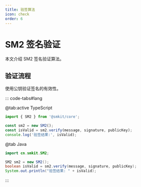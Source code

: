 ```yaml
---
title: 验签算法
icon: check
order: 6
---
```


# SM2 签名验证

本文介绍 SM2 签名验证算法。

## 验证流程

使用公钥验证签名的有效性。

::: code-tabs#lang

@tab:active TypeScript

```typescript
import { SM2 } from '@smkit/core';

const sm2 = new SM2();
const isValid = sm2.verify(message, signature, publicKey);
console.log('验签结果:', isValid);
```

@tab Java

```java
import cn.smkit.SM2;

SM2 sm2 = new SM2();
boolean isValid = sm2.verify(message, signature, publicKey);
System.out.println("验签结果: " + isValid);
```

:::
